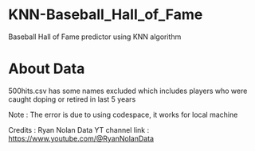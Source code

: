 # KNN-Baseball_Hall_of_Fame
Baseball Hall of Fame predictor using KNN algorithm

# About Data

500hits.csv has some names excluded which includes players who were caught doping or retired in last 5 years

Note : The error is due to using codespace, it works for local machine

Credits : Ryan Nolan Data
YT channel link : https://www.youtube.com/@RyanNolanData
